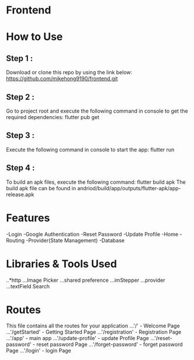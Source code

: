 # Frontend

# How to Use 

## Step 1 : 
Download or clone this repo by using the link below:
https://github.com/mikehong9190/frontend.git

## Step 2 : 
Go to project root and execute the following command in console to get the required dependencies:
flutter pub get 

## Step 3 :
Execute the following command in console to start the app:
flutter run 

## Step 4 :
To build an apk files, execute the following command:
flutter build apk
The build apk file can be found in andriod/build/app/outputs/flutter-apk/app-release.apk

# Features
-Login
-Google Authentication
-Reset Password 
-Update Profile
-Home 
-Routing 
-Provider(State Management)
-Database 

# Libraries & Tools Used 
..*http
...Image Picker 
...shared preference 
...imStepper
...provider
...textField Search

# Routes 
This file contains all the routes for your application
...'/' - Welcome Page
...'/getStarted' - Getting Started Page
...'/registration' - Registration Page
...'/app' - main app
...'/update-profile' - update Profile Page
...'/reset-password' - reset password Page
...'/forget-password' - forget password Page 
...'/login' - login Page





